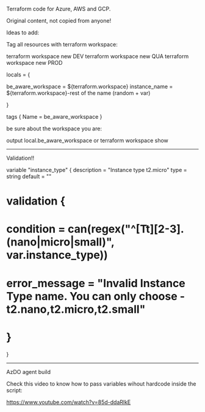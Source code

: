 Terraform code for Azure, AWS and GCP.

Original content, not copied from anyone!

Ideas to add:

Tag all resources with terraform workspace:

terraform workspace new DEV
terraform workspace new QUA
terraform workspace new PROD

locals = {

  be_aware_workspace = ${terraform.workspace}
  instance_name = ${terraform.workspace}-rest of the name (random + var)

  }

  tags {
    Name = be_aware_workspace
    }

  be sure about the workspace you are:

  output local.be_aware_workspace
  or
  terraform workspace show


---------------------

Validation!!

variable "instance_type" {
   description = "Instance type t2.micro"
   type        = string
   default     = ""

#  validation {
#   condition     = can(regex("^[Tt][2-3].(nano|micro|small)", var.instance_type))
#   error_message = "Invalid Instance Type name. You can only choose - t2.nano,t2.micro,t2.small"
# }
}


---------

AzDO agent build

Check this video to know how to pass variables wihout hardcode inside the script:

https://www.youtube.com/watch?v=85d-ddaRlkE

